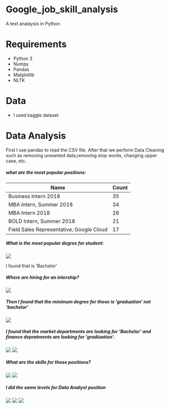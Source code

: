 # Google_job_skill_analysis
 A text analaysis in Python

# Requirements
- Python 3
- Numpy
- Pandas
- Matplotlib
- NLTK

# Data
- I used kaggle dataset 

# Data Analysis
First I use pandas to read the CSV file. After that we perform Data Cleaning such as removing unwanted data,removing stop words, changing upper case, etc.

##### what are the most popular positions:


|   Name                  | Count |
--------------------------|-------|
 Business Intern 2018     | 35 |
 MBA Intern, Summer 2018  | 34 |
 MBA Intern 2018          | 28 | 
 BOLD Intern, Summer 2018 | 21 |
 Field Sales Representative, Google Cloud | 17 |
 

##### What is the most popular degree for student:

![](https://github.com/ofirGit/Google_job_skill_analysis/blob/main/Charts/Chart2.png)

I found that is 'Bachelor'

##### Where are hiring for an intership?

![](https://github.com/ofirGit/Google_job_skill_analysis/blob/main/Charts/Cahrt8.png)

##### Then I found that the minimum degree for those is 'graduation' not 'bachelor'

![](https://github.com/ofirGit/Google_job_skill_analysis/blob/main/Charts/Chart3.png)

##### I found that the market departments are looking for 'Bachelor' and finance depratments are looking for 'gradiuation'.

![](https://github.com/ofirGit/Google_job_skill_analysis/blob/main/Charts/Chart4.png) ![](https://github.com/ofirGit/Google_job_skill_analysis/blob/main/Charts/Chart.png)

##### What are the skills for those positions?

![](https://github.com/ofirGit/Google_job_skill_analysis/blob/main/Charts/Chart5.png) ![](https://github.com/ofirGit/Google_job_skill_analysis/blob/main/Charts/Chart6.png)

##### I did the same levels for Data Analyst position 

![](https://github.com/ofirGit/Google_job_skill_analysis/blob/main/Charts/DChart.png) ![](https://github.com/ofirGit/Google_job_skill_analysis/blob/main/Charts/Dchart2.png)
![](https://github.com/ofirGit/Google_job_skill_analysis/blob/main/Charts/chart4.png)
